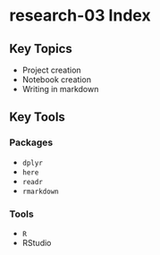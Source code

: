 # research-03 Index

## Key Topics

* Project creation
* Notebook creation
* Writing in markdown

## Key Tools

### Packages

* `dplyr`
* `here`
* `readr`
* `rmarkdown`

### Tools

* `R`
* RStudio
